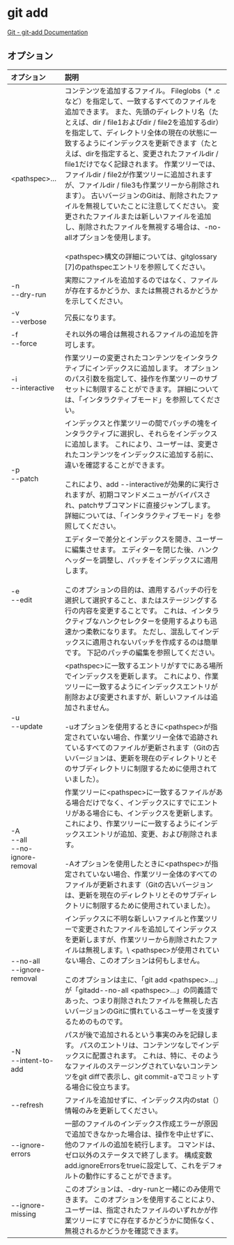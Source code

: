 # git add

[Git - git-add Documentation](https://git-scm.com/docs/git-add)

## オプション

|オプション|説明|
|:--|:--|
|\<pathspec\>…|コンテンツを追加するファイル。 Fileglobs（* .cなど）を指定して、一致するすべてのファイルを追加できます。 また、先頭のディレクトリ名（たとえば、dir / file1およびdir / file2を追加するdir）を指定して、ディレクトリ全体の現在の状態に一致するようにインデックスを更新できます（たとえば、dirを指定すると、変更されたファイルdir / file1だけでなく記録されます。 作業ツリーでは、ファイルdir / file2が作業ツリーに追加されますが、ファイルdir / file3も作業ツリーから削除されます）。 古いバージョンのGitは、削除されたファイルを無視していたことに注意してください。 変更されたファイルまたは新しいファイルを追加し、削除されたファイルを無視する場合は、-no-allオプションを使用します。<br><br>\<pathspec\>構文の詳細については、gitglossary [7]のpathspecエントリを参照してください。|
|-n<br>--dry-run|実際にファイルを追加するのではなく、ファイルが存在するかどうか、または無視されるかどうかを示してください。|
|-v<br>--verbose|冗長になります。|
|-f<br>--force|それ以外の場合は無視されるファイルの追加を許可します。|
|-i<br>--interactive|作業ツリーの変更されたコンテンツをインタラクティブにインデックスに追加します。 オプションのパス引数を指定して、操作を作業ツリーのサブセットに制限することができます。 詳細については、「インタラクティブモード」を参照してください。|
|-p<br>--patch|インデックスと作業ツリーの間でパッチの塊をインタラクティブに選択し、それらをインデックスに追加します。 これにより、ユーザーは、変更されたコンテンツをインデックスに追加する前に、違いを確認することができます。<br><br>これにより、add --interactiveが効果的に実行されますが、初期コマンドメニューがバイパスされ、patchサブコマンドに直接ジャンプします。 詳細については、「インタラクティブモード」を参照してください。|
|-e<br>--edit|エディターで差分とインデックスを開き、ユーザーに編集させます。 エディターを閉じた後、ハンクヘッダーを調整し、パッチをインデックスに適用します。<br><br>このオプションの目的は、適用するパッチの行を選択して選択すること、またはステージングする行の内容を変更することです。 これは、インタラクティブなハンクセレクターを使用するよりも迅速かつ柔軟になります。 ただし、混乱してインデックスに適用されないパッチを作成するのは簡単です。 下記のパッチの編集を参照してください。|
|-u<br>--update|\<pathspec\>に一致するエントリがすでにある場所でインデックスを更新します。 これにより、作業ツリーに一致するようにインデックスエントリが削除および変更されますが、新しいファイルは追加されません。<br><br>-uオプションを使用するときに\<pathspec\>が指定されていない場合、作業ツリー全体で追跡されているすべてのファイルが更新されます（Gitの古いバージョンは、更新を現在のディレクトリとそのサブディレクトリに制限するために使用されていました）。|
|-A<br>--all<br>--no-ignore-removal|作業ツリーに\<pathspec\>に一致するファイルがある場合だけでなく、インデックスにすでにエントリがある場合にも、インデックスを更新します。 これにより、作業ツリーに一致するようにインデックスエントリが追加、変更、および削除されます。<br><br>-Aオプションを使用したときに\<pathspec\>が指定されていない場合、作業ツリー全体のすべてのファイルが更新されます（Gitの古いバージョンは、更新を現在のディレクトリとそのサブディレクトリに制限するために使用されていました）。|
|--no-all<br>--ignore-removal|インデックスに不明な新しいファイルと作業ツリーで変更されたファイルを追加してインデックスを更新しますが、作業ツリーから削除されたファイルは無視します。\ \<pathspec\>が使用されていない場合、このオプションは何もしません。<br><br>このオプションは主に、「git add \<pathspec\>…」が「gitadd--no-all \<pathspec\>…」の同義語であった、つまり削除されたファイルを無視した古いバージョンのGitに慣れているユーザーを支援するためのものです。|
|-N<br>--intent-to-add|パスが後で追加されるという事実のみを記録します。 パスのエントリは、コンテンツなしでインデックスに配置されます。 これは、特に、そのようなファイルのステージングされていないコンテンツをgit diffで表示し、git commit-aでコミットする場合に役立ちます。|
|--refresh|ファイルを追加せずに、インデックス内のstat（）情報のみを更新してください。|
|--ignore-errors|一部のファイルのインデックス作成エラーが原因で追加できなかった場合は、操作を中止せずに、他のファイルの追加を続行します。 コマンドは、ゼロ以外のステータスで終了します。 構成変数add.ignoreErrorsをtrueに設定して、これをデフォルトの動作にすることができます。|
|--ignore-missing|このオプションは、-dry-runと一緒にのみ使用できます。 このオプションを使用することにより、ユーザーは、指定されたファイルのいずれかが作業ツリーにすでに存在するかどうかに関係なく、無視されるかどうかを確認できます。|
